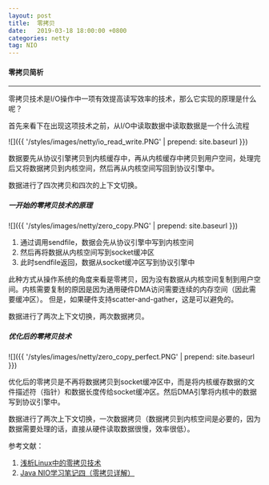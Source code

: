 ```yaml
---
layout: post
title:  零拷贝
date:   2019-03-18 18:00:00 +0800
categories: netty
tag: NIO
---
```


#### 零拷贝简析

------

零拷贝技术是I/O操作中一项有效提高读写效率的技术，那么它实现的原理是什么呢？



首先来看下在出现这项技术之前，从I/O中读取数据中读取数据是一个什么流程

![]({{ '/styles/images/netty/io_read_write.PNG' | prepend: site.baseurl }})

数据要先从协议引擎拷贝到内核缓存中，再从内核缓存中拷贝到用户空间，处理完后又将数据拷贝到内核空间，然后再从内核空间写回到协议引擎中。

数据进行了四次拷贝和四次的上下文切换。

##### 一开始的零拷贝技术的原理

![]({{ '/styles/images/netty/zero_copy.PNG' | prepend: site.baseurl }})

1. 通过调用sendfile，数据会先从协议引擎中写到内核空间
2. 然后再将数据从内核空间写到socket缓冲区
3. 此时sendfile返回，数据从socket缓冲区写到协议引擎中

此种方式从操作系统的角度来看是零拷贝，因为没有数据从内核空间复制到用户空间。内核需要复制的原因是因为通用硬件DMA访问需要连续的内存空间（因此需要缓冲区）。 但是，如果硬件支持scatter-and-gather，这是可以避免的。

数据进行了两次上下文切换，两次数据拷贝。

##### 优化后的零拷贝技术

![]({{ '/styles/images/netty/zero_copy_perfect.PNG' | prepend: site.baseurl }})

优化后的零拷贝是不再将数据拷贝到socket缓冲区中，而是将内核缓存数据的文件描述符（指针）和数据长度传给socket缓冲区。然后DMA引擎将内核中的数据写到协议引擎中。

数据进行了两次上下文切换，一次数据拷贝（数据拷贝到内核空间是必要的，因为数据需要处理的话，直接从硬件读取数据很慢，效率很低）。

参考文献：

1. [浅析Linux中的零拷贝技术](https://www.jianshu.com/p/fad3339e3448)
2. [Java NIO学习笔记四（零拷贝详解）](https://blog.csdn.net/u013096088/article/details/79122671)

